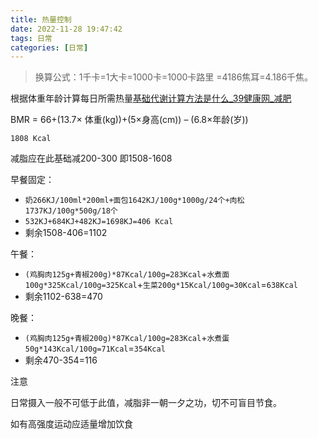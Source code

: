 ```yaml
---
title: 热量控制
date: 2022-11-28 19:47:42
tags: 日常
categories: [日常]
---
```

> 换算公式：1千卡=1大卡=1000卡=1000卡路里 =4186焦耳=4.186千焦。

根据体重年龄计算每日所需热量[基础代谢计算方法是什么_39健康网_减肥](http://fitness.39.net/a/210906/9390324.html)

BMR = 66+(13.7× 体重(kg))+(5×身高(cm)) – (6.8×年龄(岁))

`1808 Kcal`

减脂应在此基础减200-300 即1508-1608

早餐固定：

- `奶266KJ/100ml*200ml+面包1642KJ/100g*1000g/24个+肉松1737KJ/100g*500g/18个`
- `532KJ+684KJ+482KJ=1698KJ=406 Kcal`
- 剩余1508-406=1102

午餐：

- `(鸡胸肉125g+青椒200g)*87Kcal/100g=283Kcal`+`水煮面100g*325Kcal/100g=325Kcal`+`生菜200g*15Kcal/100g=30Kcal`=`638Kcal`
- 剩余1102-638=470

晚餐：

- `(鸡胸肉125g+青椒200g)*87Kcal/100g=283Kcal`+`水煮蛋50g*143Kcal/100g=71Kcal`=`354Kcal`
- 剩余470-354=116



注意

日常摄入一般不可低于此值，减脂非一朝一夕之功，切不可盲目节食。

如有高强度运动应适量增加饮食
